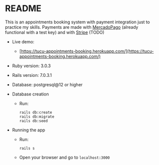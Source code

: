 # README

This is an appointments booking system with payment integration just to practice my skills.
Payments are made with [MercadoPago](https://www.mercadopago.com.ar/developers/es) (already 
functional with a test key) and with [Stripe](https://stripe.com/docs/payments/checkout) (TODO)

* Live demo: 
  * [https://tucu-appointments-booking.herokuapp.com/](https://tucu-appointments-booking.herokuapp.com/)
* Ruby version: 3.0.3
* Rails version: 7.0.3.1
* Database: postgresql@12 or higher

* Database creation
  * Run:
    ```
    rails db:create
    rails db:migrate
    rails db:seed
    ```

* Running the app
    * Run:
        ```
        rails s
        ```
    * Open your browser and go to `localhost:3000`
